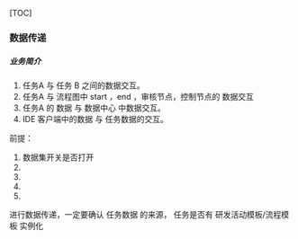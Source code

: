 [TOC]



### 数据传递



##### 业务简介

1. 任务A 与 任务 B 之间的数据交互。
2. 任务A 与 流程图中 start ，end ，审核节点，控制节点的 数据交互
3. 任务A 的 数据 与 数据中心 中数据交互。
4. IDE 客户端中的数据 与 任务数据的交互。

前提：

1.   数据集开关是否打开
2. 
3. 
4. 
5.  

进行数据传递，一定要确认  任务数据 的来源，  任务是否有 研发活动模板/流程模板 实例化